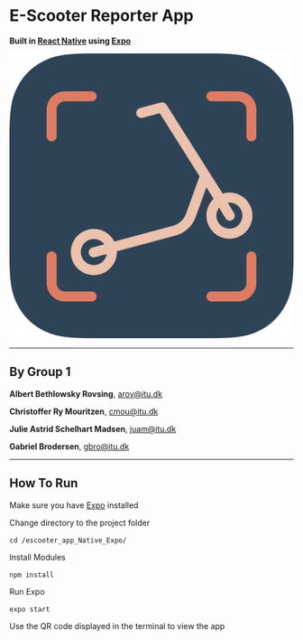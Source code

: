 # E-Scooter Reporter App

**Built in [React Native](https://reactnative.dev) using [Expo](https://expo.io)**

![app icon](escooter_app_Native_Expo/assets/app_icon/app_icon_rounded.png)

---

## By Group 1

**Albert Bethlowsky Rovsing**,
[arov@itu.dk](mailto:arov@itu.dk)

**Christoffer Ry Mouritzen**,
[cmou@itu.dk](mailto:cmou@itu.dk)

**Julie Astrid Schelhart Madsen**,
[juam@itu.dk](mailto:juam@itu.dk)

**Gabriel Brodersen**,
[gbro@itu.dk](mailto:gbro@itu.dk)

---

## How To Run

Make sure you have [Expo](https://expo.io) installed

Change directory to the project folder

```Shell
cd /escooter_app_Native_Expo/
```

Install Modules

```Shell
npm install
```

Run Expo

```Shell
expo start
```

Use the QR code displayed in the terminal to view the app